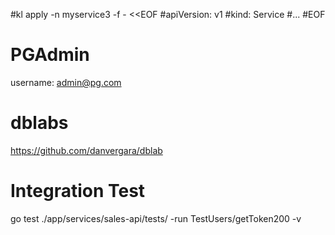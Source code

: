 #kl apply -n myservice3 -f - <<EOF
#apiVersion: v1
#kind: Service
#...
#EOF

# PGAdmin
username: admin@pg.com

# dblabs
https://github.com/danvergara/dblab

# Integration Test
go test ./app/services/sales-api/tests/ -run TestUsers/getToken200 -v